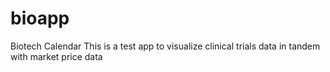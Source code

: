 # bioapp
Biotech Calendar
This is a test app to visualize clinical trials data in tandem with market price data
